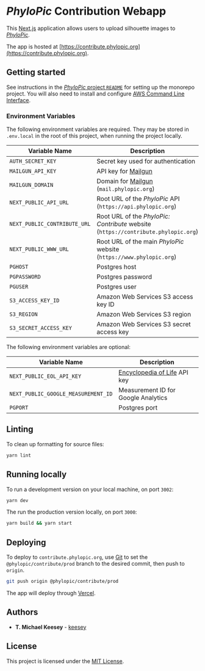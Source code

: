 # _PhyloPic_ Contribution Webapp

This [Next.js](https://nextjs.org/) application allows users to upload silhouette images to [_PhyloPic_](https://beta/phylopic.org).

The app is hosted at [https://contribute.phylopic.org](https://contribute.phylopic.org).

## Getting started

See instructions in the [_PhyloPic_ project `README`](../../README.md) for setting up the monorepo project. You will also need to install and configure [AWS Command Line Interface](https://aws.amazon.com/cli/).

### Environment Variables

The following environment variables are required. They may be stored in `.env.local` in the root of this project, when running the project locally.

| Variable Name                | Description                                                                        |
| ---------------------------- | ---------------------------------------------------------------------------------- |
| `AUTH_SECRET_KEY`            | Secret key used for authentication                                                 |
| `MAILGUN_API_KEY`            | API key for [Mailgun](https://www.mailgun.com/)                                    |
| `MAILGUN_DOMAIN`             | Domain for [Mailgun](https://www.mailgun.com/) (`mail.phylopic.org`)               |
| `NEXT_PUBLIC_API_URL`        | Root URL of the _PhyloPic_ API (`https://api.phylopic.org`)                        |
| `NEXT_PUBLIC_CONTRIBUTE_URL` | Root URL of the _PhyloPic: Contribute_ website (`https://contribute.phylopic.org`) |
| `NEXT_PUBLIC_WWW_URL`        | Root URL of the main _PhyloPic_ website (`https://www.phylopic.org`)               |
| `PGHOST`                     | Postgres host                                                                      |
| `PGPASSWORD`                 | Postgres password                                                                  |
| `PGUSER`                     | Postgres user                                                                      |
| `S3_ACCESS_KEY_ID`           | Amazon Web Services S3 access key ID                                               |
| `S3_REGION`                  | Amazon Web Services S3 region                                                      |
| `S3_SECRET_ACCESS_KEY`       | Amazon Web Services S3 secret access key                                           |

The following environment variables are optional:

| Variable Name                       | Description                                     |
| ----------------------------------- | ----------------------------------------------- |
| `NEXT_PUBLIC_EOL_API_KEY`           | [Encyclopedia of Life](https://eol.org) API key |
| `NEXT_PUBLIC_GOOGLE_MEASUREMENT_ID` | Measurement ID for Google Analytics             |
| `PGPORT`                            | Postgres port                                   |

## Linting

To clean up formatting for source files:

```sh
yarn lint
```

## Running locally

To run a development version on your local machine, on port `3002`:

```sh
yarn dev
```

The run the production version locally, on port `3000`:

```sh
yarn build && yarn start
```

## Deploying

To deploy to `contribute.phylopic.org`, use [Git](https://git-scm.com/) to set the `@phylopic/contribute/prod` branch to the desired commit, then push to `origin`.

```sh
git push origin @phylopic/contribute/prod
```

The app will deploy through [Vercel](https://vercel.com/keesey/phylopic-contribute).

## Authors

-   **T. Michael Keesey** - [keesey](https://github.com/keesey)

## License

This project is licensed under the [MIT License](../../LICENSE).
